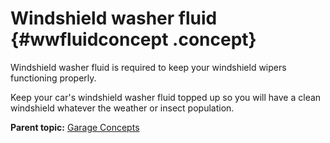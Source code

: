 # Windshield washer fluid {#wwfluidconcept .concept}

Windshield washer fluid is required to keep your windshield wipers functioning properly.

Keep your car's windshield washer fluid topped up so you will have a clean windshield whatever the weather or insect population.

**Parent topic:** [Garage Concepts](../concepts/garageconceptsoverview.md)

